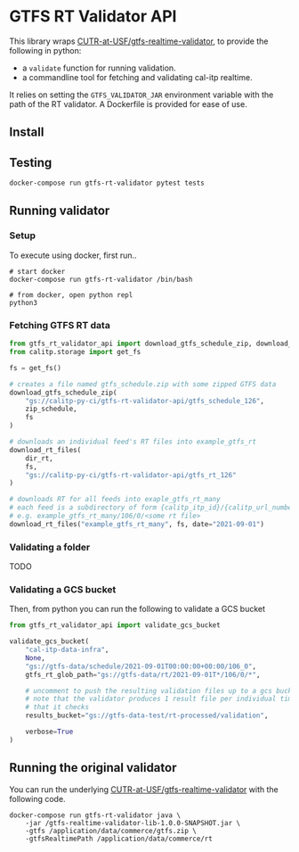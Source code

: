 # GTFS RT Validator API

This library wraps [CUTR-at-USF/gtfs-realtime-validator](https://github.com/CUTR-at-USF/gtfs-realtime-validator),
to provide the following in python:

* a `validate` function for running validation.
* a commandline tool for fetching and validating cal-itp realtime.

It relies on setting the `GTFS_VALIDATOR_JAR` environment variable with the path of the RT validator.
A Dockerfile is provided for ease of use.

## Install


## Testing

```shell
docker-compose run gtfs-rt-validator pytest tests
```

## Running validator

### Setup

To execute using docker, first run..

```shell
# start docker
docker-compose run gtfs-rt-validator /bin/bash

# from docker, open python repl
python3
```

### Fetching GTFS RT data

```python
from gtfs_rt_validator_api import download_gtfs_schedule_zip, download_rt_files
from calitp.storage import get_fs

fs = get_fs()

# creates a file named gtfs_schedule.zip with some zipped GTFS data
download_gtfs_schedule_zip(
    "gs://calitp-py-ci/gtfs-rt-validator-api/gtfs_schedule_126",
    zip_schedule,
    fs
)

# downloads an individual feed's RT files into example_gtfs_rt
download_rt_files(
    dir_rt,
    fs,
    "gs://calitp-py-ci/gtfs-rt-validator-api/gtfs_rt_126"
)

# downloads RT for all feeds into exaple_gtfs_rt_many
# each feed is a subdirectory of form {calitp_itp_id}/{calitp_url_number}/
# e.g. example_gtfs_rt_many/106/0/<some rt file>
download_rt_files("example_gtfs_rt_many", fs, date="2021-09-01")
```

### Validating a folder

TODO

### Validating a GCS bucket

Then, from python you can run the following to validate a GCS bucket

```python
from gtfs_rt_validator_api import validate_gcs_bucket

validate_gcs_bucket(
    "cal-itp-data-infra",
    None,
    "gs://gtfs-data/schedule/2021-09-01T00:00:00+00:00/106_0",
    gtfs_rt_glob_path="gs://gtfs-data/rt/2021-09-01T*/106/0/*",

    # uncomment to push the resulting validation files up to a gcs bucket.
    # note that the validator produces 1 result file per individual timepoint
    # that it checks
    results_bucket="gs://gtfs-data-test/rt-processed/validation",

    verbose=True
)
```

## Running the original validator

You can run the underlying [CUTR-at-USF/gtfs-realtime-validator](https://github.com/CUTR-at-USF/gtfs-realtime-validator) with the following code.

```
docker-compose run gtfs-rt-validator java \
    -jar /gtfs-realtime-validator-lib-1.0.0-SNAPSHOT.jar \
    -gtfs /application/data/commerce/gtfs.zip \
    -gtfsRealtimePath /application/data/commerce/rt
```
